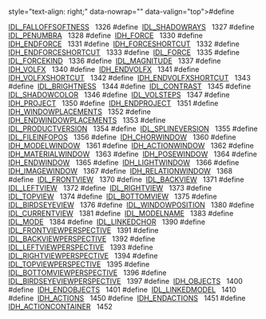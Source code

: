  style="text-align: right;" data-nowrap="" data-valign="top">#define </td>
<td class="memItemRight" data-valign="bottom"><a href="Label_8h.md#e1028c7673df6da9f12ba81201f0f22c" class="el">IDL_FALLOFFSOFTNESS</a>   1326</td>
</tr>
<tr>
<td class="memItemLeft" style="text-align: right;" data-nowrap="" data-valign="top">#define </td>
<td class="memItemRight" data-valign="bottom"><a href="Label_8h.md#a30acdd18ac33bdce39341066ac63266" class="el">IDL_SHADOWRAYS</a>   1327</td>
</tr>
<tr>
<td class="memItemLeft" style="text-align: right;" data-nowrap="" data-valign="top">#define </td>
<td class="memItemRight" data-valign="bottom"><a href="Label_8h.md#110c0ab2088921cac846600085849534" class="el">IDL_PENUMBRA</a>   1328</td>
</tr>
<tr>
<td class="memItemLeft" style="text-align: right;" data-nowrap="" data-valign="top">#define </td>
<td class="memItemRight" data-valign="bottom"><a href="Label_8h.md#94a7ea41b276c1ba0d2b8b4764d6b293" class="el">IDH_FORCE</a>   1330</td>
</tr>
<tr>
<td class="memItemLeft" style="text-align: right;" data-nowrap="" data-valign="top">#define </td>
<td class="memItemRight" data-valign="bottom"><a href="Label_8h.md#dc8980ce9904d80788318ab1b6e238b8" class="el">IDH_ENDFORCE</a>   1331</td>
</tr>
<tr>
<td class="memItemLeft" style="text-align: right;" data-nowrap="" data-valign="top">#define </td>
<td class="memItemRight" data-valign="bottom"><a href="Label_8h.md#38c0c83f9ea0e0e679b8fe9cc76162dc" class="el">IDH_FORCESHORTCUT</a>   1332</td>
</tr>
<tr>
<td class="memItemLeft" style="text-align: right;" data-nowrap="" data-valign="top">#define </td>
<td class="memItemRight" data-valign="bottom"><a href="Label_8h.md#ad491a55403a644d1469783e1b9be5c7" class="el">IDH_ENDFORCESHORTCUT</a>   1333</td>
</tr>
<tr>
<td class="memItemLeft" style="text-align: right;" data-nowrap="" data-valign="top">#define </td>
<td class="memItemRight" data-valign="bottom"><a href="Label_8h.md#a4208af88b38cc4d5cc53c9cc9388ee9" class="el">IDL_FORCE</a>   1335</td>
</tr>
<tr>
<td class="memItemLeft" style="text-align: right;" data-nowrap="" data-valign="top">#define </td>
<td class="memItemRight" data-valign="bottom"><a href="Label_8h.md#475052a658cee5e94e3d2e153c306b38" class="el">IDL_FORCEKIND</a>   1336</td>
</tr>
<tr>
<td class="memItemLeft" style="text-align: right;" data-nowrap="" data-valign="top">#define </td>
<td class="memItemRight" data-valign="bottom"><a href="Label_8h.md#6c75b0f493ca644e2023df7e84134933" class="el">IDL_MAGNITUDE</a>   1337</td>
</tr>
<tr>
<td class="memItemLeft" style="text-align: right;" data-nowrap="" data-valign="top">#define </td>
<td class="memItemRight" data-valign="bottom"><a href="Label_8h.md#7d8a0e3e19330e0b5c3eacb318df958a" class="el">IDH_VOLFX</a>   1340</td>
</tr>
<tr>
<td class="memItemLeft" style="text-align: right;" data-nowrap="" data-valign="top">#define </td>
<td class="memItemRight" data-valign="bottom"><a href="Label_8h.md#942048ce20bfce45843ae614d116470f" class="el">IDH_ENDVOLFX</a>   1341</td>
</tr>
<tr>
<td class="memItemLeft" style="text-align: right;" data-nowrap="" data-valign="top">#define </td>
<td class="memItemRight" data-valign="bottom"><a href="Label_8h.md#11d33933b0a806b3e95c44ed54beba2c" class="el">IDH_VOLFXSHORTCUT</a>   1342</td>
</tr>
<tr>
<td class="memItemLeft" style="text-align: right;" data-nowrap="" data-valign="top">#define </td>
<td class="memItemRight" data-valign="bottom"><a href="Label_8h.md#5879d0765746b3aa0c886b42f25029d7" class="el">IDH_ENDVOLFXSHORTCUT</a>   1343</td>
</tr>
<tr>
<td class="memItemLeft" style="text-align: right;" data-nowrap="" data-valign="top">#define </td>
<td class="memItemRight" data-valign="bottom"><a href="Label_8h.md#86c23d85d0160ffc5ea576af15eb7854" class="el">IDL_BRIGHTNESS</a>   1344</td>
</tr>
<tr>
<td class="memItemLeft" style="text-align: right;" data-nowrap="" data-valign="top">#define </td>
<td class="memItemRight" data-valign="bottom"><a href="Label_8h.md#08834f129be011604079c681c17ab18c" class="el">IDL_CONTRAST</a>   1345</td>
</tr>
<tr>
<td class="memItemLeft" style="text-align: right;" data-nowrap="" data-valign="top">#define </td>
<td class="memItemRight" data-valign="bottom"><a href="Label_8h.md#c3d58772503101c981bf39d826bd1457" class="el">IDL_SHADOWCOLOR</a>   1346</td>
</tr>
<tr>
<td class="memItemLeft" style="text-align: right;" data-nowrap="" data-valign="top">#define </td>
<td class="memItemRight" data-valign="bottom"><a href="Label_8h.md#33aac94228d157a6c2f590e1d5c70415" class="el">IDL_VOLSTEPS</a>   1347</td>
</tr>
<tr>
<td class="memItemLeft" style="text-align: right;" data-nowrap="" data-valign="top">#define </td>
<td class="memItemRight" data-valign="bottom"><a href="Label_8h.md#f9f015ffb5d1ec41211f0dfb7bd4d4e9" class="el">IDH_PROJECT</a>   1350</td>
</tr>
<tr>
<td class="memItemLeft" style="text-align: right;" data-nowrap="" data-valign="top">#define </td>
<td class="memItemRight" data-valign="bottom"><a href="Label_8h.md#242e4f50fbcdd8aaa13deb8b2b7aa490" class="el">IDH_ENDPROJECT</a>   1351</td>
</tr>
<tr>
<td class="memItemLeft" style="text-align: right;" data-nowrap="" data-valign="top">#define </td>
<td class="memItemRight" data-valign="bottom"><a href="Label_8h.md#4096e78d06272bdb109eb0eb2bec6ee7" class="el">IDH_WINDOWPLACEMENTS</a>   1352</td>
</tr>
<tr>
<td class="memItemLeft" style="text-align: right;" data-nowrap="" data-valign="top">#define </td>
<td class="memItemRight" data-valign="bottom"><a href="Label_8h.md#ea811754df955c1f7ac409de89a805da" class="el">IDH_ENDWINDOWPLACEMENTS</a>   1353</td>
</tr>
<tr>
<td class="memItemLeft" style="text-align: right;" data-nowrap="" data-valign="top">#define </td>
<td class="memItemRight" data-valign="bottom"><a href="Label_8h.md#f0df550413f3920a457fa49f9834235a" class="el">IDL_PRODUCTVERSION</a>   1354</td>
</tr>
<tr>
<td class="memItemLeft" style="text-align: right;" data-nowrap="" data-valign="top">#define </td>
<td class="memItemRight" data-valign="bottom"><a href="Label_8h.md#fca93d63d01398a6a9fcad7f10618afa" class="el">IDL_SPLINEVERSION</a>   1355</td>
</tr>
<tr>
<td class="memItemLeft" style="text-align: right;" data-nowrap="" data-valign="top">#define </td>
<td class="memItemRight" data-valign="bottom"><a href="Label_8h.md#35dea6131b89a0a3217e2b9a7aa8e1d3" class="el">IDL_FILEINFOPOS</a>   1356</td>
</tr>
<tr>
<td class="memItemLeft" style="text-align: right;" data-nowrap="" data-valign="top">#define </td>
<td class="memItemRight" data-valign="bottom"><a href="Label_8h.md#535205088fb7a056b7d700720604b20b" class="el">IDH_CHORWINDOW</a>   1360</td>
</tr>
<tr>
<td class="memItemLeft" style="text-align: right;" data-nowrap="" data-valign="top">#define </td>
<td class="memItemRight" data-valign="bottom"><a href="Label_8h.md#7f7bdb9cc6eae12bbb963a29cda854a8" class="el">IDH_MODELWINDOW</a>   1361</td>
</tr>
<tr>
<td class="memItemLeft" style="text-align: right;" data-nowrap="" data-valign="top">#define </td>
<td class="memItemRight" data-valign="bottom"><a href="Label_8h.md#fcb356d4c247cc3c0108940f891cf100" class="el">IDH_ACTIONWINDOW</a>   1362</td>
</tr>
<tr>
<td class="memItemLeft" style="text-align: right;" data-nowrap="" data-valign="top">#define </td>
<td class="memItemRight" data-valign="bottom"><a href="Label_8h.md#04fb708393ddb67e0678b2a72b74909b" class="el">IDH_MATERIALWINDOW</a>   1363</td>
</tr>
<tr>
<td class="memItemLeft" style="text-align: right;" data-nowrap="" data-valign="top">#define </td>
<td class="memItemRight" data-valign="bottom"><a href="Label_8h.md#d5ee6229eb51b6706dc36a3b0222119f" class="el">IDH_POSEWINDOW</a>   1364</td>
</tr>
<tr>
<td class="memItemLeft" style="text-align: right;" data-nowrap="" data-valign="top">#define </td>
<td class="memItemRight" data-valign="bottom"><a href="Label_8h.md#ca65ce65d73c80cdb8449585dbff0132" class="el">IDH_ENDWINDOW</a>   1365</td>
</tr>
<tr>
<td class="memItemLeft" style="text-align: right;" data-nowrap="" data-valign="top">#define </td>
<td class="memItemRight" data-valign="bottom"><a href="Label_8h.md#5f292581f09f7fdc3f6994bba93a836d" class="el">IDH_LIGHTWINDOW</a>   1366</td>
</tr>
<tr>
<td class="memItemLeft" style="text-align: right;" data-nowrap="" data-valign="top">#define </td>
<td class="memItemRight" data-valign="bottom"><a href="Label_8h.md#382538fe1a0d692ea6697719db193b03" class="el">IDH_IMAGEWINDOW</a>   1367</td>
</tr>
<tr>
<td class="memItemLeft" style="text-align: right;" data-nowrap="" data-valign="top">#define </td>
<td class="memItemRight" data-valign="bottom"><a href="Label_8h.md#88b167fe57f84bc8e0b0699da5b6a23f" class="el">IDH_RELATIONWINDOW</a>   1368</td>
</tr>
<tr>
<td class="memItemLeft" style="text-align: right;" data-nowrap="" data-valign="top">#define </td>
<td class="memItemRight" data-valign="bottom"><a href="Label_8h.md#66bf3217f94aeca13c3faf74510cff9a" class="el">IDL_FRONTVIEW</a>   1370</td>
</tr>
<tr>
<td class="memItemLeft" style="text-align: right;" data-nowrap="" data-valign="top">#define </td>
<td class="memItemRight" data-valign="bottom"><a href="Label_8h.md#ab2cdeebe199851defff600f1d0a79b6" class="el">IDL_BACKVIEW</a>   1371</td>
</tr>
<tr>
<td class="memItemLeft" style="text-align: right;" data-nowrap="" data-valign="top">#define </td>
<td class="memItemRight" data-valign="bottom"><a href="Label_8h.md#b4d4efb7147b0d60448b55613a9cf26c" class="el">IDL_LEFTVIEW</a>   1372</td>
</tr>
<tr>
<td class="memItemLeft" style="text-align: right;" data-nowrap="" data-valign="top">#define </td>
<td class="memItemRight" data-valign="bottom"><a href="Label_8h.md#a73c8acbe0595ba885bed8c601260468" class="el">IDL_RIGHTVIEW</a>   1373</td>
</tr>
<tr>
<td class="memItemLeft" style="text-align: right;" data-nowrap="" data-valign="top">#define </td>
<td class="memItemRight" data-valign="bottom"><a href="Label_8h.md#3287c70f196ee0b70fab9682e1630403" class="el">IDL_TOPVIEW</a>   1374</td>
</tr>
<tr>
<td class="memItemLeft" style="text-align: right;" data-nowrap="" data-valign="top">#define </td>
<td class="memItemRight" data-valign="bottom"><a href="Label_8h.md#159e1a23df979d28b069219d3d52be51" class="el">IDL_BOTTOMVIEW</a>   1375</td>
</tr>
<tr>
<td class="memItemLeft" style="text-align: right;" data-nowrap="" data-valign="top">#define </td>
<td class="memItemRight" data-valign="bottom"><a href="Label_8h.md#5b2d274918d4cb8134dd44a51ef5bd6b" class="el">IDL_BIRDSEYEVIEW</a>   1376</td>
</tr>
<tr>
<td class="memItemLeft" style="text-align: right;" data-nowrap="" data-valign="top">#define </td>
<td class="memItemRight" data-valign="bottom"><a href="Label_8h.md#22cf6fa8eda0d6c2980d056e1c6ca501" class="el">IDL_WINDOWPOSITION</a>   1380</td>
</tr>
<tr>
<td class="memItemLeft" style="text-align: right;" data-nowrap="" data-valign="top">#define </td>
<td class="memItemRight" data-valign="bottom"><a href="Label_8h.md#f6f3c22b252fb410307cc0364b8e047a" class="el">IDL_CURRENTVIEW</a>   1381</td>
</tr>
<tr>
<td class="memItemLeft" style="text-align: right;" data-nowrap="" data-valign="top">#define </td>
<td class="memItemRight" data-valign="bottom"><a href="Label_8h.md#2edbd4f4b529a7d6a259709be768e7e6" class="el">IDL_MODELNAME</a>   1383</td>
</tr>
<tr>
<td class="memItemLeft" style="text-align: right;" data-nowrap="" data-valign="top">#define </td>
<td class="memItemRight" data-valign="bottom"><a href="Label_8h.md#4431eca32253d021ae023bec672d114e" class="el">IDL_MODE</a>   1384</td>
</tr>
<tr>
<td class="memItemLeft" style="text-align: right;" data-nowrap="" data-valign="top">#define </td>
<td class="memItemRight" data-valign="bottom"><a href="Label_8h.md#433e8a6c25829680b6fb61a398f61455" class="el">IDL_LINKEDCHOR</a>   1390</td>
</tr>
<tr>
<td class="memItemLeft" style="text-align: right;" data-nowrap="" data-valign="top">#define </td>
<td class="memItemRight" data-valign="bottom"><a href="Label_8h.md#99c881fec6f3fabbb071676d39c4bfec" class="el">IDL_FRONTVIEWPERSPECTIVE</a>   1391</td>
</tr>
<tr>
<td class="memItemLeft" style="text-align: right;" data-nowrap="" data-valign="top">#define </td>
<td class="memItemRight" data-valign="bottom"><a href="Label_8h.md#df2ff3273d8545f9bc5a25d2a4d7d8e3" class="el">IDL_BACKVIEWPERSPECTIVE</a>   1392</td>
</tr>
<tr>
<td class="memItemLeft" style="text-align: right;" data-nowrap="" data-valign="top">#define </td>
<td class="memItemRight" data-valign="bottom"><a href="Label_8h.md#e1fc055e6ba5c0e64b5471baa826ec35" class="el">IDL_LEFTVIEWPERSPECTIVE</a>   1393</td>
</tr>
<tr>
<td class="memItemLeft" style="text-align: right;" data-nowrap="" data-valign="top">#define </td>
<td class="memItemRight" data-valign="bottom"><a href="Label_8h.md#1533afaebe90621440ca60b4b27a55d2" class="el">IDL_RIGHTVIEWPERSPECTIVE</a>   1394</td>
</tr>
<tr>
<td class="memItemLeft" style="text-align: right;" data-nowrap="" data-valign="top">#define </td>
<td class="memItemRight" data-valign="bottom"><a href="Label_8h.md#489ca6073fb2994dfaa76bb8a75f66e2" class="el">IDL_TOPVIEWPERSPECTIVE</a>   1395</td>
</tr>
<tr>
<td class="memItemLeft" style="text-align: right;" data-nowrap="" data-valign="top">#define </td>
<td class="memItemRight" data-valign="bottom"><a href="Label_8h.md#97c8cc224b0f718a2a7a26e6a7a5029a" class="el">IDL_BOTTOMVIEWPERSPECTIVE</a>   1396</td>
</tr>
<tr>
<td class="memItemLeft" style="text-align: right;" data-nowrap="" data-valign="top">#define </td>
<td class="memItemRight" data-valign="bottom"><a href="Label_8h.md#a74364b436264b98a3d5b636a60e3cbf" class="el">IDL_BIRDSEYEVIEWPERSPECTIVE</a>   1397</td>
</tr>
<tr>
<td class="memItemLeft" style="text-align: right;" data-nowrap="" data-valign="top">#define </td>
<td class="memItemRight" data-valign="bottom"><a href="Label_8h.md#3f50bf29936d3d35a3c60d51d69704df" class="el">IDH_OBJECTS</a>   1400</td>
</tr>
<tr>
<td class="memItemLeft" style="text-align: right;" data-nowrap="" data-valign="top">#define </td>
<td class="memItemRight" data-valign="bottom"><a href="Label_8h.md#9f2d25cdf5e91d4f63ce1d2323b67170" class="el">IDH_ENDOBJECTS</a>   1401</td>
</tr>
<tr>
<td class="memItemLeft" style="text-align: right;" data-nowrap="" data-valign="top">#define </td>
<td class="memItemRight" data-valign="bottom"><a href="Label_8h.md#6f43fae24c1127f01fd28411337b02d1" class="el">IDL_LINKEDMODEL</a>   1410</td>
</tr>
<tr>
<td class="memItemLeft" style="text-align: right;" data-nowrap="" data-valign="top">#define </td>
<td class="memItemRight" data-valign="bottom"><a href="Label_8h.md#11953d6b36bfb9da2e2bca220c858af7" class="el">IDH_ACTIONS</a>   1450</td>
</tr>
<tr>
<td class="memItemLeft" style="text-align: right;" data-nowrap="" data-valign="top">#define </td>
<td class="memItemRight" data-valign="bottom"><a href="Label_8h.md#dbb61695f85f7a3c2a9e0d0b437d8094" class="el">IDH_ENDACTIONS</a>   1451</td>
</tr>
<tr>
<td class="memItemLeft" style="text-align: right;" data-nowrap="" data-valign="top">#define </td>
<td class="memItemRight" data-valign="bottom"><a href="Label_8h.md#c66875f3b52e3f74daba8454e63108cd" class="el">IDH_ACTIONCONTAINER</a>   1452</td>
</tr>
<tr>
<td class="memItemLeft" style="text-align: right;" data-nowrap=""